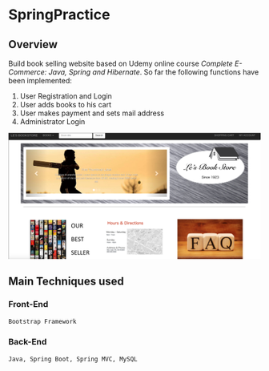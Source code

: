 SpringPractice
==============
Overview
--------------
Build book selling website based on Udemy online course _Complete E-Commerce: Java, Spring and Hibernate_. So far
 the following functions have been implemented: <br/>
 1. User Registration and Login <br/>
 2. User adds books to his cart <br/>
 3. User makes payment and sets mail address <br/>
 4. Administrator Login <br/>
 
 ![image](http://github.com/cyanBuckeye/SpringPractice/raw/master/screenshot/home.png)

Main Techniques used
--------------------

### Front-End
    Bootstrap Framework

### Back-End
    Java, Spring Boot, Spring MVC, MySQL








